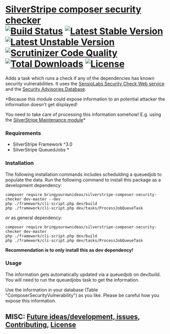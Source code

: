 # [SilverStripe composer security checker](https://github.com/bringyourownideas/silverstripe-composer-security-checker) <br /> [![Build Status](https://api.travis-ci.org/bringyourownideas/silverstripe-composer-security-checker.svg?branch=master)](https://travis-ci.org/bringyourownideas/silverstripe-composer-security-checker) [![Latest Stable Version](https://poser.pugx.org/bringyourownideas/silverstripe-composer-security-checker/version.svg)](https://github.com/bringyourownideas/silverstripe-composer-security-checker/releases) [![Latest Unstable Version](https://poser.pugx.org/bringyourownideas/silverstripe-composer-security-checker/v/unstable.svg)](https://packagist.org/packages/bringyourownideas/silverstripe-composer-security-checker) [![Scrutinizer Code Quality](https://img.shields.io/scrutinizer/g/bringyourownideas/silverstripe-composer-security-checker.svg)](https://scrutinizer-ci.com/g/bringyourownideas/silverstripe-composer-security-checker?branch=master) [![Total Downloads](https://poser.pugx.org/bringyourownideas/silverstripe-composer-security-checker/downloads.svg)](https://packagist.org/packages/bringyourownideas/silverstripe-composer-security-checker) [![License](https://poser.pugx.org/bringyourownideas/silverstripe-composer-security-checker/license.svg)](https://github.com/bringyourownideas/silverstripe-composer-security-checker/blob/master/license.md)

Adds a task which runs a check if any of the dependencies has known security vulnerabilities. It uses the
[SensioLabs Security Check Web service][1] and the [Security Advisories Database][2].

*Because this module could expose information to an potential attacker the information doesn't get displayed!

You need to take care of processing this information somehow! E.g. using the [SilverStripe Maintenance module](https://github.com/FriendsOfSilverStripe/silverstripe-maintenance "supports you with the maintainence of your SilverStripe project")*


### Requirements

* SilverStripe Framework ^3.0
* SilverStripe QueuedJobs *


### Installation

The following installation commands includes schedulding a queuedjob to populate the data. Run the following command to install this package as a development dependency:

```
composer require bringyourownideas/silverstripe-composer-security-checker dev-master --dev
php ./framework/cli-script.php dev/build
php ./framework/cli-script.php dev/tasks/ProcessJobQueueTask
```

*or* as general dependency:

```
composer require bringyourownideas/silverstripe-composer-security-checker dev-master
php ./framework/cli-script.php dev/build
php ./framework/cli-script.php dev/tasks/ProcessJobQueueTask
```

**Recommendation is to only install this as dev dependency!**


### Usage

The information gets automatically updated via a queuedjob on dev/build. You will need to run the queuedjobs task to get the information.

Use the information in your database (Table "ComposerSecurityVulnerability") as you like. Please be careful how you expose this information.


## MISC: [Future ideas/development, issues](https://github.com/FriendsOfSilverStripe/silverstripe-composer-security-checker/issues), [Contributing](https://github.com/FriendsOfSilverStripe/silverstripe-composer-security-checker/blob/master/CONTRIBUTING.md), [License](https://github.com/FriendsOfSilverStripe/silverstripe-composer-security-checker/blob/master/license.md)

[1]: http://security.sensiolabs.org/
[2]: https://github.com/FriendsOfPHP/security-advisories
